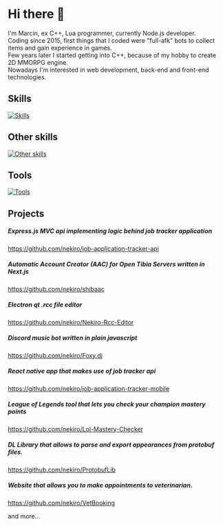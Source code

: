 # Hi there 👋

I'm Marcin, ex C++, Lua programmer, currently Node.js developer.</br>
Coding since 2015, first things that I coded were "full-afk" bots to collect items and gain experience in games.</br>
Few years later I started getting into C++, because of my hobby to create 2D MMORPG engine.</br>
Nowadays I'm interested in web development, back-end and front-end technologies.</br>

## Skills
[![Skills](https://skills.thijs.gg/icons?i=js,ts,nodejs,nextjs,prisma,react,express,bots,electron,html,jest&theme=light&perline=5)](https://github.com/nekiro)
## Other skills
[![Other skills](https://skills.thijs.gg/icons?i=mysql,cpp,lua&theme=light)](https://github.com/nekiro)
## Tools
[![Tools](https://skills.thijs.gg/icons?i=vscode,visualstudio,githubactions,linux,docker&theme=light)](https://github.com/nekiro)

## Projects

##### Express.js MVC api implementing logic behind job tracker application
https://github.com/nekiro/job-application-tracker-api
##### Automatic Account Creator (AAC) for Open Tibia Servers written in Next.js
https://github.com/nekiro/shibaac
##### Electron qt .rcc file editor
https://github.com/nekiro/Nekiro-Rcc-Editor
##### Discord music bot written in plain javascript
https://github.com/nekiro/Foxy.dj
##### React native app that makes use of job tracker api
https://github.com/nekiro/job-application-tracker-mobile
##### League of Legends tool that lets you check your champion mastery points
https://github.com/nekiro/Lol-Mastery-Checker
##### DL Library that allows to parse and export appearances from protobuf files.
https://github.com/nekiro/ProtobufLib
##### Website that allows you to make appointments to veterinarian.
https://github.com/nekiro/VetBooking

and more...
